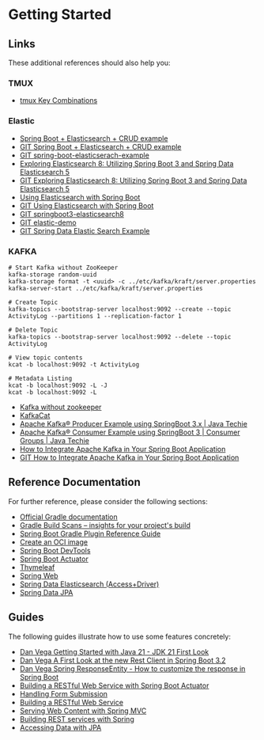 # Getting Started

## Links

These additional references should also help you:
### TMUX
* [tmux Key Combinations](https://keycombiner.com/collections/tmux/)

### Elastic
* [Spring Boot + Elasticsearch + CRUD example](https://www.pixeltrice.com/spring-boot-elasticsearch-crud-example/)
* [GIT Spring Boot + Elasticsearch + CRUD example](https://github.com/sk444/springboot-elasticsearch/tree/main)
* [GIT spring-boot-elasticserach-example](https://github.com/Simplifying-Tech/spring-boot-elasticserach-example/tree/main)
* [Exploring Elasticsearch 8: Utilizing Spring Boot 3 and Spring Data Elasticsearch 5](https://medium.com/@truongbui95/exploring-elasticsearch-8-utilizing-spring-boot-3-and-spring-data-elasticsearch-5-495650115197)
* [GIT Exploring Elasticsearch 8: Utilizing Spring Boot 3 and Spring Data Elasticsearch 5](https://github.com/buingoctruong/springboot3-elasticsearch8/tree/master)
* [Using Elasticsearch with Spring Boot](https://reflectoring.io/spring-boot-elasticsearch/)
* [GIT Using Elasticsearch with Spring Boot](https://github.com/thombergs/code-examples/tree/master/spring-boot/spring-boot-elasticsearch)
* [GIT springboot3-elasticsearch8](https://github.com/buingoctruong/springboot3-elasticsearch8/tree/master)
* [GIT elastic-demo](https://github.com/eric-chao/spring-boot/tree/master)
* [GIT Spring Data Elastic Search Example](https://github.com/TechPrimers/spring-data-elastic-example-3/tree/master)

### KAFKA
``` 
# Start Kafka without ZooKeeper  
kafka-storage random-uuid 
kafka-storage format -t <uuid> -c ../etc/kafka/kraft/server.properties
kafka-server-start ../etc/kafka/kraft/server.properties

# Create Topic
kafka-topics --bootstrap-server localhost:9092 --create --topic ActivityLog --partitions 1 --replication-factor 1

# Delete Topic
kafka-topics --bootstrap-server localhost:9092 --delete --topic ActivityLog

# View topic contents
kcat -b localhost:9092 -t ActivityLog

# Metadata Listing
kcat -b localhost:9092 -L -J
kcat -b localhost:9092 -L

``` 

* [Kafka without zookeeper](https://linuxhint.com/run-apache-kafka-without-zookeeper)
* [KafkaCat](https://docs.confluent.io/platform/current/tools/kafkacat-usage.html)
* [Apache Kafka® Producer Example using SpringBoot 3.x | Java Techie](https://github.com/Java-Techie-jt/kafka-producer-example/tree/main)
* [Apache Kafka® Consumer Example using SpringBoot 3 | Consumer Groups | Java Techie](https://github.com/Java-Techie-jt/kafka-consumer-example)
* [How to Integrate Apache Kafka in Your Spring Boot Application](https://www.pixeltrice.com/how-to-integrate-apache-kafka-in-your-spring-boot-application/)
* [GIT How to Integrate Apache Kafka in Your Spring Boot Application](https://github.com/sk444/spring-boot-Kafka-app)

## Reference Documentation

For further reference, please consider the following sections:
* [Official Gradle documentation](https://docs.gradle.org)
* [Gradle Build Scans – insights for your project's build](https://scans.gradle.com#gradle)
* [Spring Boot Gradle Plugin Reference Guide](https://docs.spring.io/spring-boot/docs/3.1.3/gradle-plugin/reference/html/)
* [Create an OCI image](https://docs.spring.io/spring-boot/docs/3.1.3/gradle-plugin/reference/html/#build-image)
* [Spring Boot DevTools](https://docs.spring.io/spring-boot/docs/3.1.3/reference/htmlsingle/index.html#using.devtools)
* [Spring Boot Actuator](https://docs.spring.io/spring-boot/docs/3.1.3/reference/htmlsingle/index.html#actuator)
* [Thymeleaf](https://docs.spring.io/spring-boot/docs/3.1.3/reference/htmlsingle/index.html#web.servlet.spring-mvc.template-engines)
* [Spring Web](https://docs.spring.io/spring-boot/docs/3.1.3/reference/htmlsingle/index.html#web)
* [Spring Data Elasticsearch (Access+Driver)](https://docs.spring.io/spring-boot/docs/3.1.3/reference/htmlsingle/index.html#data.nosql.elasticsearch)
* [Spring Data JPA](https://docs.spring.io/spring-boot/docs/3.1.3/reference/htmlsingle/index.html#data.sql.jpa-and-spring-data)

## Guides

The following guides illustrate how to use some features concretely:
* [Dan Vega Getting Started with Java 21 - JDK 21 First Look](https://www.youtube.com/watch?v=aqc5YB7TISM)
* [Dan Vega A First Look at the new Rest Client in Spring Boot 3.2](https://www.youtube.com/watch?v=UDNrJAvKc0k)
* [Dan Vega Spring ResponseEntity - How to customize the response in Spring Boot](https://www.youtube.com/watch?v=B5Zrn1Tzyqw)
* [Building a RESTful Web Service with Spring Boot Actuator](https://spring.io/guides/gs/actuator-service/)
* [Handling Form Submission](https://spring.io/guides/gs/handling-form-submission/)
* [Building a RESTful Web Service](https://spring.io/guides/gs/rest-service/)
* [Serving Web Content with Spring MVC](https://spring.io/guides/gs/serving-web-content/)
* [Building REST services with Spring](https://spring.io/guides/tutorials/rest/)
* [Accessing Data with JPA](https://spring.io/guides/gs/accessing-data-jpa/)